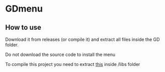 # GDmenu

## How to use

Download it from releases (or compile it) and extract all files inside the GD folder.

Do not download the source code to install the menu

To compile this project you need to extract [this](https://www.fmod.com/download#fmodengine) inside /libs folder